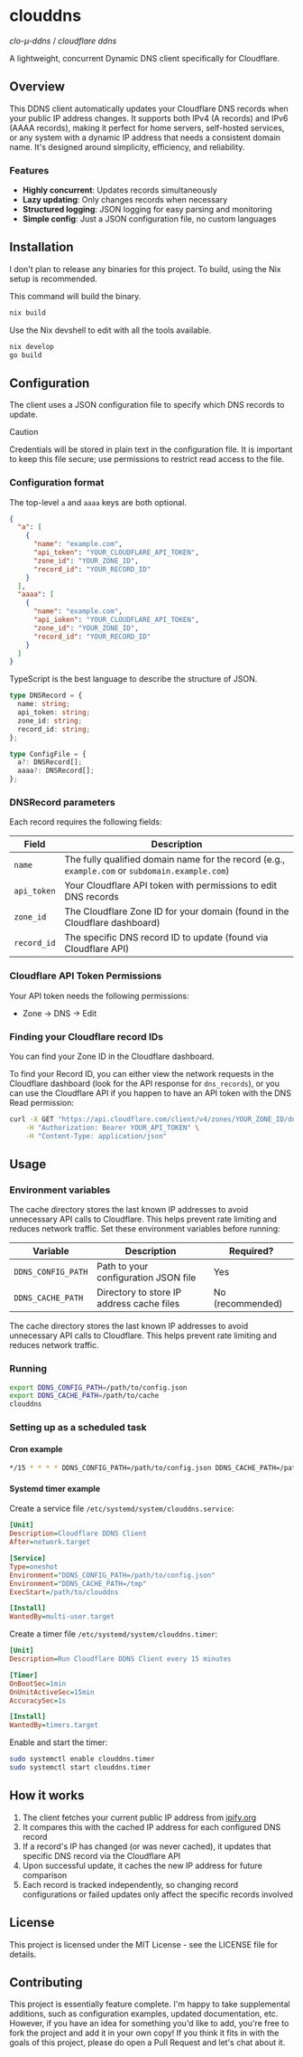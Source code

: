 # clouddns

_clo-µ-ddns_ / _cloudflare ddns_

A lightweight, concurrent Dynamic DNS client specifically for Cloudflare.

## Overview

This DDNS client automatically updates your Cloudflare DNS records when your
public IP address changes. It supports both IPv4 (A records) and IPv6 (AAAA
records), making it perfect for home servers, self-hosted services, or any
system with a dynamic IP address that needs a consistent domain name. It's
designed around simplicity, efficiency, and reliability.

### Features

- **Highly concurrent**: Updates records simultaneously
- **Lazy updating**: Only changes records when necessary
- **Structured logging**: JSON logging for easy parsing and monitoring
- **Simple config**: Just a JSON configuration file, no custom languages

## Installation

I don't plan to release any binaries for this project. To build, using the Nix
setup is recommended.

This command will build the binary.

```bash
nix build
```

Use the Nix devshell to edit with all the tools available.

```bash
nix develop
go build
```

## Configuration

The client uses a JSON configuration file to specify which DNS records to
update.

> [!CAUTION]
> Credentials will be stored in plain text in the configuration file. It is
> important to keep this file secure; use permissions to restrict read access to
> the file.

### Configuration format

The top-level `a` and `aaaa` keys are both optional.

```json
{
  "a": [
    {
      "name": "example.com",
      "api_token": "YOUR_CLOUDFLARE_API_TOKEN",
      "zone_id": "YOUR_ZONE_ID",
      "record_id": "YOUR_RECORD_ID"
    }
  ],
  "aaaa": [
    {
      "name": "example.com",
      "api_ioken": "YOUR_CLOUDFLARE_API_TOKEN",
      "zone_id": "YOUR_ZONE_ID",
      "record_id": "YOUR_RECORD_ID"
    }
  ]
}
```

TypeScript is the best language to describe the structure of JSON.

```typescript
type DNSRecord = {
  name: string;
  api_token: string;
  zone_id: string;
  record_id: string;
};

type ConfigFile = {
  a?: DNSRecord[];
  aaaa?: DNSRecord[];
};
```

### DNSRecord parameters

Each record requires the following fields:

| Field       | Description                                                                                     |
| ----------- | ----------------------------------------------------------------------------------------------- |
| `name`      | The fully qualified domain name for the record (e.g., `example.com` or `subdomain.example.com`) |
| `api_token` | Your Cloudflare API token with permissions to edit DNS records                                  |
| `zone_id`   | The Cloudflare Zone ID for your domain (found in the Cloudflare dashboard)                      |
| `record_id` | The specific DNS record ID to update (found via Cloudflare API)                                 |

### Cloudflare API Token Permissions

Your API token needs the following permissions:

- Zone → DNS → Edit

### Finding your Cloudflare record IDs

You can find your Zone ID in the Cloudflare dashboard.

To find your Record ID, you can either view the network requests in the
Cloudflare dashboard (look for the API response for `dns_records`), or you can
use the Cloudflare API if you happen to have an API token with the DNS Read
permission:

```bash
curl -X GET "https://api.cloudflare.com/client/v4/zones/YOUR_ZONE_ID/dns_records" \
    -H "Authorization: Bearer YOUR_API_TOKEN" \
    -H "Content-Type: application/json"
```

## Usage

### Environment variables

The cache directory stores the last known IP addresses to avoid unnecessary API
calls to Cloudflare. This helps prevent rate limiting and reduces network
traffic. Set these environment variables before running:

| Variable           | Description                               | Required?        |
| ------------------ | ----------------------------------------- | ---------------- |
| `DDNS_CONFIG_PATH` | Path to your configuration JSON file      | Yes              |
| `DDNS_CACHE_PATH`  | Directory to store IP address cache files | No (recommended) |

The cache directory stores the last known IP addresses to avoid unnecessary API
calls to Cloudflare. This helps prevent rate limiting and reduces network
traffic.

### Running

```bash
export DDNS_CONFIG_PATH=/path/to/config.json
export DDNS_CACHE_PATH=/path/to/cache
clouddns
```

### Setting up as a scheduled task

#### Cron example

```bash
*/15 * * * * DDNS_CONFIG_PATH=/path/to/config.json DDNS_CACHE_PATH=/path/to/cache /path/to/clouddns
```

#### Systemd timer example

Create a service file `/etc/systemd/system/clouddns.service`:

```ini
[Unit]
Description=Cloudflare DDNS Client
After=network.target

[Service]
Type=oneshot
Environment="DDNS_CONFIG_PATH=/path/to/config.json"
Environment="DDNS_CACHE_PATH=/tmp"
ExecStart=/path/to/clouddns

[Install]
WantedBy=multi-user.target
```

Create a timer file `/etc/systemd/system/clouddns.timer`:

```ini
[Unit]
Description=Run Cloudflare DDNS Client every 15 minutes

[Timer]
OnBootSec=1min
OnUnitActiveSec=15min
AccuracySec=1s

[Install]
WantedBy=timers.target
```

Enable and start the timer:

```bash
sudo systemctl enable clouddns.timer
sudo systemctl start clouddns.timer
```

## How it works

1. The client fetches your current public IP address from
   [ipify.org](https://www.ipify.org/)
2. It compares this with the cached IP address for each configured DNS record
3. If a record's IP has changed (or was never cached), it updates that specific
   DNS record via the Cloudflare API
4. Upon successful update, it caches the new IP address for future comparison
5. Each record is tracked independently, so changing record configurations or
   failed updates only affect the specific records involved

## License

This project is licensed under the MIT License - see the LICENSE file for
details.

## Contributing

This project is essentially feature complete. I'm happy to take supplemental
additions, such as configuration examples, updated documentation, etc. However,
if you have an idea for something you'd like to add, you're free to fork the
project and add it in your own copy! If you think it fits in with the goals of
this project, please do open a Pull Request and let's chat about it.

